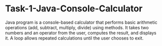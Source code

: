 # Task-1-Java-Console-Calculator
Java program is a console-based calculator that performs basic arithmetic operations (add, subtract, multiply, divide) using methods. It takes two numbers and an operator from the user, computes the result, and displays it. A loop allows repeated calculations until the user chooses to exit.
